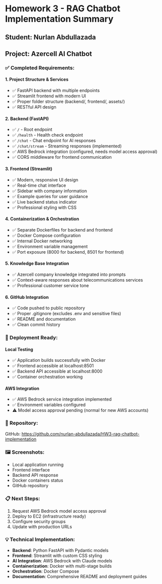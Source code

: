 # Homework 3 - RAG Chatbot Implementation Summary

## Student: Nurlan Abdullazada
## Project: Azercell AI Chatbot

### ✅ Completed Requirements:

#### 1. Project Structure & Services
- ✅ FastAPI backend with multiple endpoints
- ✅ Streamlit frontend with modern UI
- ✅ Proper folder structure (backend/, frontend/, assets/)
- ✅ RESTful API design

#### 2. Backend (FastAPI)
- ✅ `/` - Root endpoint
- ✅ `/health` - Health check endpoint  
- ✅ `/chat` - Chat endpoint for AI responses
- ✅ `/chat/stream` - Streaming responses (implemented)
- ✅ AWS Bedrock integration (configured, needs model access approval)
- ✅ CORS middleware for frontend communication

#### 3. Frontend (Streamlit)
- ✅ Modern, responsive UI design
- ✅ Real-time chat interface
- ✅ Sidebar with company information
- ✅ Example queries for user guidance
- ✅ Live backend status indicator
- ✅ Professional styling with CSS

#### 4. Containerization & Orchestration
- ✅ Separate Dockerfiles for backend and frontend
- ✅ Docker Compose configuration
- ✅ Internal Docker networking
- ✅ Environment variable management
- ✅ Port exposure (8000 for backend, 8501 for frontend)

#### 5. Knowledge Base Integration
- ✅ Azercell company knowledge integrated into prompts
- ✅ Context-aware responses about telecommunications services
- ✅ Professional customer service tone

#### 6. GitHub Integration
- ✅ Code pushed to public repository
- ✅ Proper .gitignore (excludes .env and sensitive files)
- ✅ README and documentation
- ✅ Clean commit history

### 🚀 Deployment Ready:

#### Local Testing
- ✅ Application builds successfully with Docker
- ✅ Frontend accessible at localhost:8501
- ✅ Backend API accessible at localhost:8000
- ✅ Container orchestration working

#### AWS Integration
- ✅ AWS Bedrock service integration implemented
- ✅ Environment variables configured
- ⚠️ Model access approval pending (normal for new AWS accounts)

### 📁 Repository: 
GitHub: https://github.com/nurlan-abdullazada/HW3-rag-chatbot-implementation

### 🖼️ Screenshots:
- Local application running
- Frontend interface
- Backend API response
- Docker containers status
- GitHub repository

### 📋 Next Steps:
1. Request AWS Bedrock model access approval
2. Deploy to EC2 (infrastructure ready)
3. Configure security groups
4. Update with production URLs

### 💡 Technical Implementation:
- **Backend**: Python FastAPI with Pydantic models
- **Frontend**: Streamlit with custom CSS styling  
- **AI Integration**: AWS Bedrock with Claude models
- **Containerization**: Docker with multi-stage builds
- **Orchestration**: Docker Compose
- **Documentation**: Comprehensive README and deployment guides
